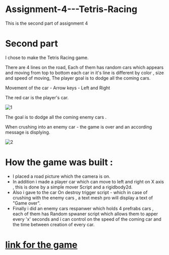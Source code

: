 # Assignment-4---Tetris-Racing
This is the second part of assignment 4


# Second part 

I chose to make the Tetris Racing game.

There are 4 lines on the road, Each of them has random cars which appears and moving from top to bottom each car in it's line is different by color , size and speed of moving, The player goal is to dodge all the coming cars.

Movement of the car - Arrow keys - Left and Right 

The red car is the player's car.

![1](https://user-images.githubusercontent.com/57447475/140756046-45803369-f76b-408b-a5a6-2e97cdbdb314.jpeg)


The goal is to dodge all the coming enemy cars .

When crushing into an enemy car - the game is over and an according message is displying.


![2](https://user-images.githubusercontent.com/57447475/140756175-a0cc1372-c55d-4d6b-ba35-33a6420d18f1.jpeg)


# How the game was built :
* I placed a road picture which the camera is on.
* In addition i made a player car which can move to left and right on X axis , this is done by a simple mover Script and a rigidbody2d.
* Also i gave to the car On destroy trigger script - which in case of crushing with the enemy cars , a text mesh pro will display a text of "Game over".
* Finally i did an enemy cars respanwer which holds 4 prefrabs cars , each of them has Random spwaner script which allows them to apper every 'x' seconds and i can
 control on the speed of the coming car and the time between creation of every car.



# [link for the game](https://eladwd.itch.io/tetris-racing)







